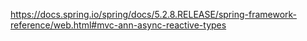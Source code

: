 
https://docs.spring.io/spring/docs/5.2.8.RELEASE/spring-framework-reference/web.html#mvc-ann-async-reactive-types  
